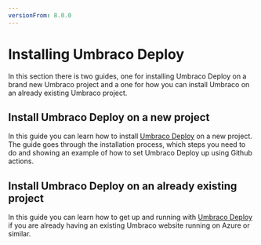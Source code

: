 ```yaml
---
versionFrom: 8.0.0
---
```


# Installing Umbraco Deploy

In this section there is two guides, one for installing Umbraco Deploy on a brand new Umbraco project and a one for how you can install Umbraco on an already existing Umbraco project.

## Install Umbraco Deploy on a new project

In this guide you can learn how to install [Umbraco Deploy](New-site/) on a new project.
The guide goes through the installation process, which steps you need to do and showing an example of how to set Umbraco Deploy up using Github actions.

## Install Umbraco Deploy on an already existing project

In this guide you can learn how to get up and running with [Umbraco Deploy](Existing-site/) if you are already having an existing Umbraco website running on Azure or similar.

